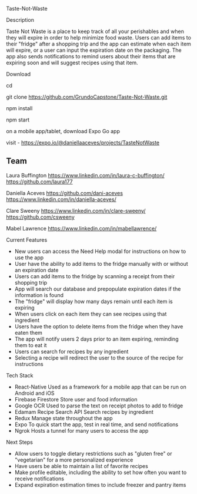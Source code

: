Taste-Not-Waste

Description

Taste Not Waste is a place to keep track of all your perishables and when they will expire in order to help minimize food waste. Users can add items to their "fridge" after a shopping trip and the app can estimate when each item will expire, or a user can input the expiration date on the packaging. The app also sends notifications to remind users about their items that are expiring soon and will suggest recipes using that item.

Download

cd <directory you want to download to>

git clone https://github.com/GrundoCapstone/Taste-Not-Waste.git

npm install

npm start

on a mobile app/tablet, download Expo Go app

visit -  https://expo.io/@daniellaaceves/projects/TasteNotWaste

Team
------
Laura Buffington
https://www.linkedin.com/in/laura-c-buffington/
https://github.com/laura177

Daniella Aceves
https://github.com/dani-aceves
https://www.linkedin.com/in/daniella-aceves/

Clare Sweeny
https://www.linkedin.com/in/clare-sweeny/
https://github.com/csweeny

Mabel Lawrence
https://www.linkedin.com/in/mabellawrence/

Current Features

- New users can access the Need Help modal for instructions on how to use the app
- User have the ability to add items to the fridge manually with or without an expiration date
- Users can add items to the fridge by scanning a receipt from their shopping trip
- App will search our database and prepopulate expiration dates if the information is found
- The "fridge" will display how many days remain until each item is expiring
- When users click on each item they can see recipes using that ingredient
- Users have the option to delete items from the fridge when they have eaten them
- The app will notify users 2 days prior to an item expiring, reminding them to eat it
- Users can search for recipes by any ingredient
- Selecting a recipe will redirect the user to the source of the recipe for instructions

Tech Stack

- React-Native
  Used as a framework for a mobile app that can be run on Android and iOS
- Firebase Firestore
  Store user and food information
- Google OCR
  Used to parse the text on receipt photos to add to fridge
- Edamam Recipe Search API
  Search recipes by ingredient
- Redux
  Manage state throughout the app
- Expo
  To quick start the app, test in real time, and send notifications
- Ngrok
  Hosts a tunnel for many users to access the app

Next Steps

- Allow users to toggle dietary restrictions such as "gluten free" or "vegetarian" for a more personalized experience
- Have users be able to maintain a list of favorite recipes
- Make profile editable, including the ability to set how often you want to receive notifications
- Expand expiration estimation times to include freezer and pantry items
